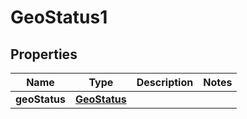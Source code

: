 
# GeoStatus1

## Properties
Name | Type | Description | Notes
------------ | ------------- | ------------- | -------------
**geoStatus** | [**GeoStatus**](GeoStatus.md) |  | 



